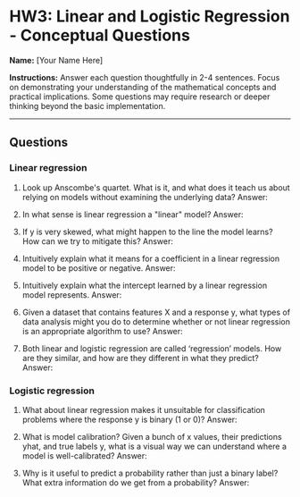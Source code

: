 # HW3: Linear and Logistic Regression - Conceptual Questions

**Name:** [Your Name Here]

**Instructions:** Answer each question thoughtfully in 2-4 sentences. Focus on demonstrating your understanding of the mathematical concepts and practical implications. Some questions may require research or deeper thinking beyond the basic implementation.

---

## Questions
### Linear regression
1. Look up Anscombe's quartet. What is it, and what does it teach us about relying on models without examining the underlying data?
   Answer:

2. In what sense is linear regression a "linear" model?
   Answer:

3. If y is very skewed, what might happen to the line the model learns? How can we try to mitigate this?
   Answer:

4. Intuitively explain what it means for a coefficient in a linear regression model to be positive or negative.
   Answer:

5. Intuitively explain what the intercept learned by a linear regression model represents.
   Answer:

6. Given a dataset that contains features X and a response y, what types of data analysis might you do to determine whether or not linear regression is an appropriate algorithm to use?
   Answer:

7. Both linear and logistic regression are called ‘regression’ models. How are they similar, and how are they different in what they predict?
   Answer:

### Logistic regression
1. What about linear regression makes it unsuitable for classification problems where the response y is binary (1 or 0)?
   Answer:

2. What is model calibration? Given a bunch of x values, their predictions yhat, and true labels y, what is a visual way we can understand where a model is well-calibrated?
   Answer:

3. Why is it useful to predict a probability rather than just a binary label? What extra information do we get from a probability?
   Answer: